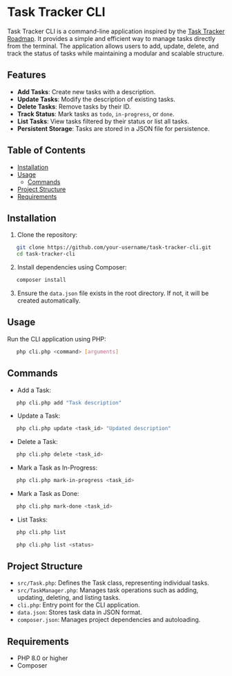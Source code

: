 # Task Tracker CLI

Task Tracker CLI is a command-line application inspired by the [Task Tracker Roadmap](https://roadmap.sh/projects/task-tracker). It provides a simple and efficient way to manage tasks directly from the terminal. The application allows users to add, update, delete, and track the status of tasks while maintaining a modular and scalable structure.

## Features

-  **Add Tasks**: Create new tasks with a description.
-  **Update Tasks**: Modify the description of existing tasks.
-  **Delete Tasks**: Remove tasks by their ID.
-  **Track Status**: Mark tasks as `todo`, `in-progress`, or `done`.
-  **List Tasks**: View tasks filtered by their status or list all tasks.
-  **Persistent Storage**: Tasks are stored in a JSON file for persistence.

## Table of Contents

-  [Installation](#installation)
-  [Usage](#usage)
   -  [Commands](#commands)
-  [Project Structure](#project-structure)
-  [Requirements](#requirements)

## Installation

1. Clone the repository:

```bash
   git clone https://github.com/your-username/task-tracker-cli.git
   cd task-tracker-cli
```

2. Install dependencies using Composer:

```bash
   composer install
```

3. Ensure the `data.json` file exists in the root directory. If not, it will be created automatically.

## Usage

Run the CLI application using PHP:

```bash
   php cli.php <command> [arguments]
```

## Commands

-  Add a Task:

```bash
   php cli.php add "Task description"
```

-  Update a Task:

```bash
   php cli.php update <task_id> "Updated description"
```

-  Delete a Task:

```bash
   php cli.php delete <task_id>
```

-  Mark a Task as In-Progress:

```bash
   php cli.php mark-in-progress <task_id>
```

-  Mark a Task as Done:

```bash
   php cli.php mark-done <task_id>
```

-  List Tasks:

```bash
   php cli.php list
```

```bash
   php cli.php list <status>
```

## Project Structure

-  `src/Task.php`: Defines the Task class, representing individual tasks.
-  `src/TaskManager.php`: Manages task operations such as adding, updating, deleting, and listing tasks.
-  `cli.php`: Entry point for the CLI application.
-  `data.json`: Stores task data in JSON format.
-  `composer.json`: Manages project dependencies and autoloading.

## Requirements

-  PHP 8.0 or higher
-  Composer
